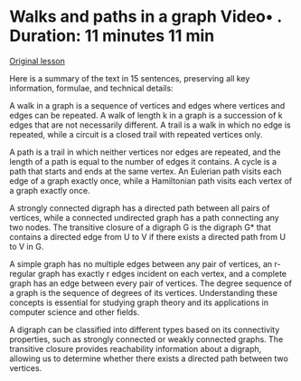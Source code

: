 # Walks and paths in a graph Video• . Duration: 11 minutes 11 min

[Original lesson](https://www.coursera.org/learn/uol-discrete-mathematics/lecture/paqVc/walks-and-paths-in-a-graph)

Here is a summary of the text in 15 sentences, preserving all key information, formulae, and technical details:

A walk in a graph is a sequence of vertices and edges where vertices and edges can be repeated. A walk of length k in a graph is a succession of k edges that are not necessarily different. A trail is a walk in which no edge is repeated, while a circuit is a closed trail with repeated vertices only.

A path is a trail in which neither vertices nor edges are repeated, and the length of a path is equal to the number of edges it contains. A cycle is a path that starts and ends at the same vertex. An Eulerian path visits each edge of a graph exactly once, while a Hamiltonian path visits each vertex of a graph exactly once.

A strongly connected digraph has a directed path between all pairs of vertices, while a connected undirected graph has a path connecting any two nodes. The transitive closure of a digraph G is the digraph G* that contains a directed edge from U to V if there exists a directed path from U to V in G.

A simple graph has no multiple edges between any pair of vertices, an r-regular graph has exactly r edges incident on each vertex, and a complete graph has an edge between every pair of vertices. The degree sequence of a graph is the sequence of degrees of its vertices. Understanding these concepts is essential for studying graph theory and its applications in computer science and other fields.

A digraph can be classified into different types based on its connectivity properties, such as strongly connected or weakly connected graphs. The transitive closure provides reachability information about a digraph, allowing us to determine whether there exists a directed path between two vertices.

